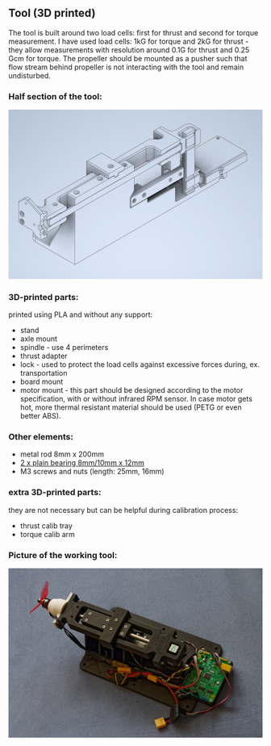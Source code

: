 ## Tool (3D printed)

The tool is built around two load cells: first for thrust and second for torque measurement. 
I have used load cells: 1kG for torque and 2kG for thrust - they allow measurements with resolution around 0.1G for thrust and 0.25 Gcm for torque.
The propeller should be mounted as a pusher such that flow stream behind propeller is not interacting with the tool and remain undisturbed.

### Half section of the tool:
![half section of the tool](figs/thtool-2.png)

### 3D-printed parts:
printed using PLA and without any support:
* stand
* axle mount
* spindle - use 4 perimeters
* thrust adapter
* lock - used to protect the load cells against excessive forces during, ex. transportation
* board mount
* motor mount - this part should be designed according to the motor specification, with or without infrared RPM sensor. 
  In case motor gets hot, more thermal resistant material should be used (PETG or even better ABS).


### Other elements:
* metal rod 8mm x 200mm
* [2 x plain bearing 8mm/10mm x 12mm](https://www.tme.eu/pl/en/details/wsm-0810-12/plain-bearings/igus/)
* M3 screws and nuts (length: 25mm, 16mm)

### extra 3D-printed parts:
they are not necessary but can be helpful during calibration process:
* thrust calib tray
* torque calib arm

### Picture of the working tool:
![photo](figs/ph_tool.jpg)
